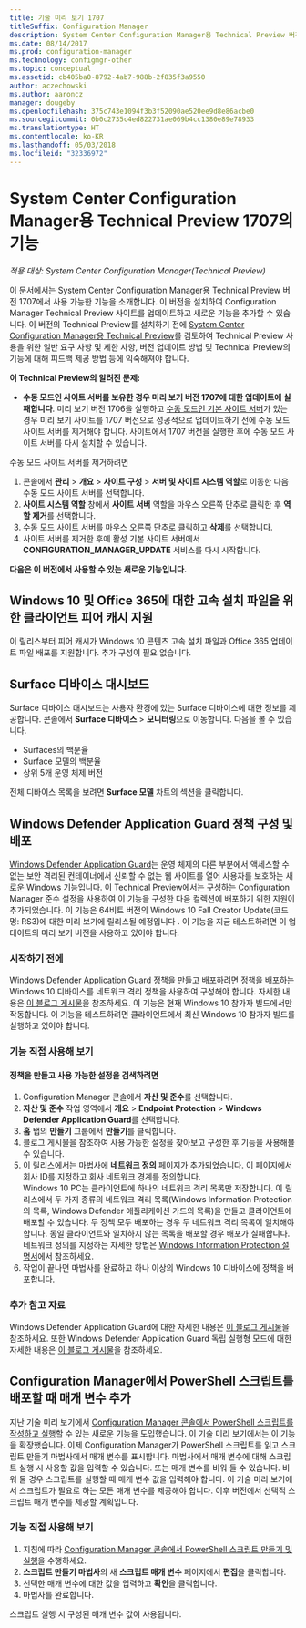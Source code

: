 ```yaml
---
title: 기술 미리 보기 1707
titleSuffix: Configuration Manager
description: System Center Configuration Manager용 Technical Preview 버전 1707에서 사용 가능한 기능에 대해 알아봅니다.
ms.date: 08/14/2017
ms.prod: configuration-manager
ms.technology: configmgr-other
ms.topic: conceptual
ms.assetid: cb405ba0-8792-4ab7-988b-2f835f3a9550
author: aczechowski
ms.author: aaroncz
manager: dougeby
ms.openlocfilehash: 375c743e1094f3b3f52090ae520ee9d8e86acbe0
ms.sourcegitcommit: 0b0c2735c4ed822731ae069b4cc1380e89e78933
ms.translationtype: HT
ms.contentlocale: ko-KR
ms.lasthandoff: 05/03/2018
ms.locfileid: "32336972"
---
```

# <a name="capabilities-in-technical-preview-1707-for-system-center-configuration-manager"></a>System Center Configuration Manager용 Technical Preview 1707의 기능

*적용 대상: System Center Configuration Manager(Technical Preview)*

이 문서에서는 System Center Configuration Manager용 Technical Preview 버전 1707에서 사용 가능한 기능을 소개합니다. 이 버전을 설치하여 Configuration Manager Technical Preview 사이트를 업데이트하고 새로운 기능을 추가할 수 있습니다. 이 버전의 Technical Preview를 설치하기 전에 [System Center Configuration Manager용 Technical Preview](../../core/get-started/technical-preview.md)를 검토하여 Technical Preview 사용을 위한 일반 요구 사항 및 제한 사항, 버전 업데이트 방법 및 Technical Preview의 기능에 대해 피드백 제공 방법 등에 익숙해져야 합니다.     


<!--  Known Issues Template   
**Known Issues in this Technical Preview:**
-   **Issue Name**. Details
    Workaround details.
-->

**이 Technical Preview의 알려진 문제:**
-   **수동 모드인 사이트 서버를 보유한 경우 미리 보기 버전 1707에 대한 업데이트에 실패합니다**. 미리 보기 버전 1706을 실행하고 [수동 모드인 기본 사이트 서버](/sccm/core/get-started/capabilities-in-technical-preview-1706#site-server-role-high-availability)가 있는 경우 미리 보기 사이트를 1707 버전으로 성공적으로 업데이트하기 전에 수동 모드 사이트 서버를 제거해야 합니다. 사이트에서 1707 버전을 실행한 후에 수동 모드 사이트 서버를 다시 설치할 수 있습니다.

  수동 모드 사이트 서버를 제거하려면
  1. 콘솔에서 **관리** > **개요** > **사이트 구성** > **서버 및 사이트 시스템 역할**로 이동한 다음 수동 모드 사이트 서버를 선택합니다.
  2. **사이트 시스템 역할** 창에서 **사이트 서버** 역할을 마우스 오른쪽 단추로 클릭한 후 **역할 제거**를 선택합니다.
  3. 수동 모드 사이트 서버를 마우스 오른쪽 단추로 클릭하고 **삭제**를 선택합니다.
  4. 사이트 서버를 제거한 후에 활성 기본 사이트 서버에서 **CONFIGURATION_MANAGER_UPDATE** 서비스를 다시 시작합니다.



**다음은 이 버전에서 사용할 수 있는 새로운 기능입니다.**  

<!--  Rough Section Template
##  FEATURE

### Procedure 1
### Try it out!  
 Try to complete the following tasks and then send us **Feedback** from the **Home** tab of the Ribbon to let us know how it worked:
 -  Task 1
 -  Task 2              
-->

## <a name="client-peer-cache-support-for-express-installation-files-for-windows-10-and-office-365"></a>Windows 10 및 Office 365에 대한 고속 설치 파일을 위한 클라이언트 피어 캐시 지원
<!-- 1352486 -->
이 릴리스부터 피어 캐시가 Windows 10 콘텐츠 고속 설치 파일과 Office 365 업데이트 파일 배포를 지원합니다. 추가 구성이 필요 없습니다.

## <a name="surface-device-dashboard"></a>Surface 디바이스 대시보드
<!--1355788-->
Surface 디바이스 대시보드는 사용자 환경에 있는 Surface 디바이스에 대한 정보를 제공합니다. 콘솔에서 **Surface 디바이스**  > **모니터링**으로 이동합니다. 다음을 볼 수 있습니다.
- Surfaces의 백분율
- Surface 모델의 백분율
- 상위 5개 운영 체제 버전

전체 디바이스 목록을 보려면 **Surface 모델** 차트의 섹션을 클릭합니다.  

## <a name="configure-and-deploy-windows-defender-application-guard-policies"></a>Windows Defender Application Guard 정책 구성 및 배포
<!-- 1351960 -->

[Windows Defender Application Guard](https://blogs.windows.com/msedgedev/2016/09/27/application-guard-microsoft-edge/#XLxEbcpkuKcFebrw.97)는 운영 체제의 다른 부분에서 액세스할 수 없는 보안 격리된 컨테이너에서 신뢰할 수 없는 웹 사이트를 열어 사용자를 보호하는 새로운 Windows 기능입니다. 이 Technical Preview에서는 구성하는 Configuration Manager 준수 설정을 사용하여 이 기능을 구성한 다음 컬렉션에 배포하기 위한 지원이 추가되었습니다. 이 기능은 64비트 버전의 Windows 10 Fall Creator Update(코드명: RS3)에 대한 미리 보기에 릴리스될 예정입니다 . 이 기능을 지금 테스트하려면 이 업데이트의 미리 보기 버전을 사용하고 있어야 합니다.

### <a name="before-you-start"></a>시작하기 전에

Windows Defender Application Guard 정책을 만들고 배포하려면 정책을 배포하는 Windows 10 디바이스를 네트워크 격리 정책을 사용하여 구성해야 합니다. 자세한 내용은 [이 블로그 게시물](https://blogs.windows.com/msedgedev/2016/09/27/application-guard-microsoft-edge/#BmJGKPfSjHHzsMmI.97)을 참조하세요. 이 기능은 현재 Windows 10 참가자 빌드에서만 작동합니다. 이 기능을 테스트하려면 클라이언트에서 최신 Windows 10 참가자 빌드를 실행하고 있어야 합니다.

### <a name="try-it-out"></a>기능 직접 사용해 보기

#### <a name="to-create-a-policy-and-to-browse-the-available-settings"></a>정책을 만들고 사용 가능한 설정을 검색하려면

1. Configuration Manager 콘솔에서 **자산 및 준수**를 선택합니다.
2. **자산 및 준수** 작업 영역에서 **개요** > **Endpoint Protection** > **Windows Defender Application Guard**를 선택합니다.
3. **홈** 탭의 **만들기** 그룹에서  **만들기**를 클릭합니다.
4. 블로그 게시물을 참조하여 사용 가능한 설정을 찾아보고 구성한 후 기능을 사용해볼 수 있습니다.
5. 이 릴리스에서는 마법사에 **네트워크 정의** 페이지가 추가되었습니다. 이 페이지에서 회사 ID를 지정하고 회사 네트워크 경계를 정의합니다.<br>Windows 10 PC는 클라이언트에 하나의 네트워크 격리 목록만 저장합니다. 이 릴리스에서 두 가지 종류의 네트워크 격리 목록(Windows Information Protection의 목록, Windows Defender 애플리케이션 가드의 목록)을 만들고 클라이언트에 배포할 수 있습니다. 두 정책 모두 배포하는 경우 두 네트워크 격리 목록이 일치해야 합니다. 동일 클라이언트와 일치하지 않는 목록을 배포할 경우 배포가 실패합니다.
네트워크 정의를 지정하는 자세한 방법은 [Windows Information Protection 설명서](https://docs.microsoft.com/windows/threat-protection/windows-information-protection/create-wip-policy-using-sccm)에서 참조하세요.
6. 작업이 끝나면 마법사를 완료하고 하나 이상의 Windows 10 디바이스에 정책을 배포합니다.

### <a name="further-reading"></a>추가 참고 자료
Windows Defender Application Guard에 대한 자세한 내용은 [이 블로그 게시물](https://blogs.windows.com/msedgedev/2016/09/27/application-guard-microsoft-edge/#BmJGKPfSjHHzsMmI.97)을 참조하세요. 또한 Windows Defender Application Guard 독립 실행형 모드에 대한 자세한 내용은 [이 블로그 게시물](https://techcommunity.microsoft.com/t5/Windows-Insider-Program/Windows-Defender-Application-Guard-Standalone-mode/td-p/66903)을 참조하세요.

## <a name="add-parameters-when-you-deploy-powershell-scripts-from-configuration-manager"></a>Configuration Manager에서 PowerShell 스크립트를 배포할 때 매개 변수 추가

<!-- 1236459 --->

지난 기술 미리 보기에서 [Configuration Manager 콘솔에서 PowerShell 스크립트를 작성하고 실행](/sccm/core/get-started/capabilities-in-technical-preview-1706#create-and-run-powershell-scripts-from-the-configuration-manager-console)할 수 있는 새로운 기능을 도입했습니다.
이 기술 미리 보기에서는 이 기능을 확장했습니다. 이제 Configuration Manager가 PowerShell 스크립트를 읽고 스크립트 만들기 마법사에서 매개 변수를 표시합니다. 마법사에서 매개 변수에 대해 스크립트 실행 시 사용할 값을 입력할 수 있습니다. 또는 매개 변수를 비워 둘 수 있습니다. 비워 둘 경우 스크립트를 실행할 때 매개 변수 값을 입력해야 합니다.
이 기술 미리 보기에서 스크립트가 필요로 하는 모든 매개 변수를 제공해야 합니다. 이후 버전에서 선택적 스크립트 매개 변수를 제공할 계획입니다.

### <a name="try-it-out"></a>기능 직접 사용해 보기

1. 지침에 따라 [Configuration Manager 콘솔에서 PowerShell 스크립트 만들기 및 실행](/sccm/core/get-started/capabilities-in-technical-preview-1706#create-and-run-powershell-scripts-from-the-configuration-manager-console)을 수행하세요.
2. **스크립트 만들기 마법사**의 새 **스크립트 매개 변수** 페이지에서 **편집**을 클릭합니다.
3. 선택한 매개 변수에 대한 값을 입력하고 **확인**을 클릭합니다.
4. 마법사를 완료합니다.

스크립트 실행 시 구성된 매개 변수 값이 사용됩니다.
